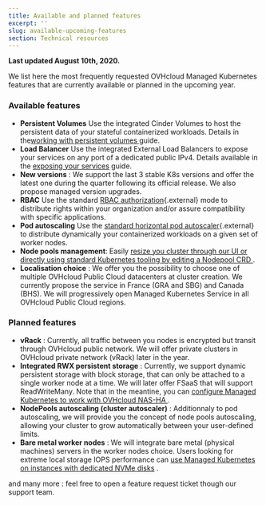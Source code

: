 ```yaml
---
title: Available and planned features
excerpt: ''
slug: available-upcoming-features
section: Technical resources
---
```


**Last updated August 10th, 2020.**

We list here the most frequently requested OVHcloud Managed Kubernetes features that are currently available or planned in the upcoming year.

### Available features

- **Persistent Volumes** Use the integrated Cinder Volumes to host the persistent data of your stateful containerized workloads. Details in the[working with persistent volumes ](../ovh-kubernetes-persistent-volumes/) guide.
- **Load Balancer** Use the integrated External Load Balancers to expose your services on any port of a dedicated public IPv4. Details available in the [exposing your services](../using-lb/) guide.
- **New versions** : We support the last 3 stable K8s versions and offer the latest one during the quarter following its official release. We also propose managed version upgrades.
- **RBAC** Use the standard [RBAC authorization](https://kubernetes.io/docs/reference/access-authn-authz/rbac/){.external} mode to distribute rights within your organization and/or assure compatibility with specific applications.
- **Pod autoscaling** Use the  [standard horizontal pod autoscaler](https://kubernetes.io/docs/tasks/run-application/horizontal-pod-autoscale/){.external} to distribute dynamically your containerized workloads on a given set of worker nodes.
- **Node pools management**: Easily [resize you cluster through our UI or directly using standard Kubernetes tooling by editing a Nodepool CRD ](../node-pools-crd/) .
- **Localisation choice** : We offer you the possibility to choose one of multiple OVHcloud Public Cloud datacenters at cluster creation. We currently propose the service in France (GRA and SBG) and Canada (BHS). We will progressively open Managed Kubernetes Service in all OVHcloud Public Cloud regions.

### Planned features

- **vRack** : Currently, all traffic between you nodes is encrypted but transit through OVHcloud public network. We will offer private clusters in OVHcloud private network (vRack) later in the year.
- **Integrated RWX persistent storage** : Currently, we support dynamic persistent storage with block storage, that can only be attached to a single worker node at a time. We will later offer FSaaS that will support ReadWriteMany. Note that in the meantine, you can [configure Managed Kubernetes to work with OVHcloud NAS-HA ](../Configuring-multi-attach-persistent-volumes-with-ovhcloud-nas-ha/) .
- **NodePools autoscaling (cluster autoscaler)** : Additionnaly to pod autoscaling, we will provide you the concept of node pools autoscaling, allowing your cluster to grow automatically between your user-defined limits.
- **Bare metal worker nodes** : We will integrate bare metal (physical machines) servers in the worker nodes choice. Users looking for extreme local storage IOPS performance can [use Managed Kubernetes on instances with dedicated NVMe disks](../formating-nvme-disk-on-iops-nodes/) .

and many more : feel free to open a feature request ticket though our support team.